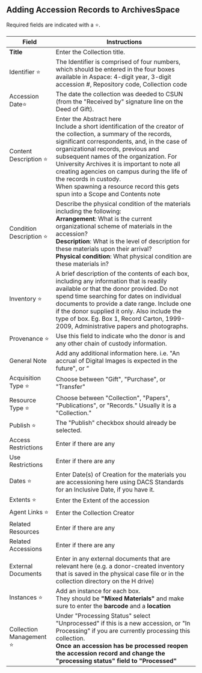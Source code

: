 ## Adding Accession Records to ArchivesSpace

Required fields are indicated with a :star:.

| Field       | Instructions |
| ----------- | ----------- |
| **Title** | Enter the Collection title.       |
| Identifier :star:  | The Identifier is comprised of four numbers, which should be entered in the four boxes available in Aspace: 4-digit year, 3-digit accession #, Repository code, Collection code     |
| Accession Date:star: | The date the collection was deeded to CSUN (from the "Received by" signature line on the Deed of Gift). |
| Content Description :star: | Enter the Abstract here <br> Include a short identification of the creator of the collection, a summary of the records, significant correspondents, and, in the case of organizational records, previous and subsequent names of the organization. For University Archives it is important to note all creating agencies on campus during the life of the records in custody. <br> When spawning a resource record this gets spun into a Scope and Contents note |
| Condition Description :star: | Describe the physical condition of the materials including the following: <br> **Arrangement**: What is the current organizational scheme of materials in the accession? <br> **Description**: What is the level of description for these materials upon their arrival? <br> **Physical condition**: What physical condition are these materials in? |
| Inventory :star: | A brief description of the contents of each box, including any information that is readily available or that the donor provided. Do not spend time searching for dates on individual documents to provide a date range. Include one if the donor supplied it only. Also include the type of box. Eg. Box 1, Record Carton, 1999-2009, Administrative papers and photographs. |
| Provenance :star: | Use this field to indicate who the donor is and any other chain of custody information. |
| General Note | Add any additional information here. i.e. "An accrual of Digital Images is expected in the future", or “ |
| Acquisition Type :star: | Choose between "Gift", "Purchase", or "Transfer" |
| Resource Type :star: | Choose between "Collection", "Papers", "Publications", or "Records." Usually it is a "Collection." |
| Publish :star: | The "Publish" checkbox should already be selected. |
| Access Restrictions | Enter if there are any |
| Use Restrictions | Enter if there are any |
| Dates :star: | Enter Date(s) of Creation for the materials you are accessioning here using DACS Standards for an Inclusive Date, if you have it. |
| Extents :star: | Enter the Extent of the accession |
| Agent Links :star: | Enter the Collection Creator |
| Related Resources | Enter if there are any |
| Related Accessions | Enter if there are any |
| External Documents | Enter in any external documents that are relevant here (e.g. a donor-created inventory that is saved in the physical case file or in the collection directory on the H drive) |
| Instances :star: | Add an instance for each box. <br> They should be **"Mixed Materials"** and make sure to enter the **barcode** and a **location** |
| Collection Management :star: | Under "Processing Status" select "Unprocessed" if this is a new accession, or  "In Processing" if you are currently processing this collection. <br> **Once an accession has be processed reopen the accession record and change the "processing status" field to "Processed"** |
